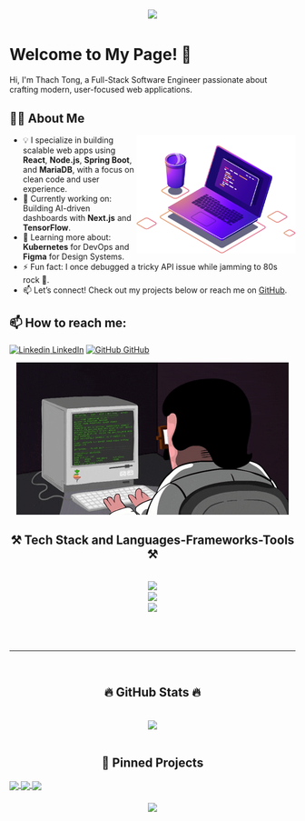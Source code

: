 
<h1 align="center">
    <img src="https://readme-typing-svg.herokuapp.com/?font=Righteous&size=35&center=true&vCenter=true&width=500&height=70&duration=4000&lines=Hi+There!+👋;+I'm+Tong+Thach!;" />
</h1>

# Welcome to My Page! 👋
Hi, I'm Thach Tong, a Full-Stack Software Engineer passionate about crafting modern, user-focused web applications.


## 👨‍💻 About Me
<img src="https://github.com/thachtaro2210/thachtaro2210/blob/main/illustration.png" min-width="300px" max-width="200px" width="280px" align="right">

- 💡 I specialize in building scalable web apps using **React**, **Node.js**, **Spring Boot**, and **MariaDB**, with a focus on clean code and user experience.
- 🔭 Currently working on: Building AI-driven dashboards with **Next.js** and **TensorFlow**.
- 🌱 Learning more about: **Kubernetes** for DevOps and **Figma** for Design Systems.
- ⚡ Fun fact: I once debugged a tricky API issue while jamming to 80s rock 🎸.
- 📫 Let’s connect! Check out my projects below or reach me on [GitHub](https://github.com/thachtaro2210).


## 📫 How to reach me: 

[![Linkedin](https://i.stack.imgur.com/gVE0j.png) LinkedIn](https://www.linkedin.com/in/t%E1%BB%91ng-th%E1%BA%A1ch-425989364/) 
[![GitHub](https://i.stack.imgur.com/tskMh.png) GitHub](https://github.com/thachtaro2210/) 
<p align="center">
  <img src="https://github.com/thachtaro2210/thachtaro2210/blob/main/git.gif" alt="giphy" />
</p>

<h2 align="center">⚒️ Tech Stack and Languages-Frameworks-Tools ⚒️</h2>
<br/>
<div align="center">
    <img src="https://skillicons.dev/icons?i=nodejs,github,gitlab,express,firebase,mongodb,spring" /><br>
    <img src="https://skillicons.dev/icons?i=react,angular,nextjs,javascript,typescript,redux,nestjs,java" /><br>
    <img src="https://skillicons.dev/icons?i=bootstrap,mui,mysql,docker,html,css,sass,tailwind,vscode,figma,xd,ps,git" />
</div>
  <br/><br/><br/>
<hr/>
<br>
<h2 align="center">🔥 GitHub Stats 🔥</h2>
<br>
<div align=center>
 <a href="#" title="thachtaro2210">
 <div align="center"><img src="https://github-readme-stats.vercel.app/api?username=thachtaro2210&show_icons=true&count_private=true&hide_border=true" align="center" /></div> 
</a>
</div>
<br>
<h2 align="center">📌 Pinned Projects</h2>
<a href="https://github.com/thachtaro2210/MyBrain/">
  <img align="center" src="https://github-readme-stats.vercel.app/api/pin/?username=thachtaro2210&repo=MyBrain&theme=gruvbox" />
</a>
<a href="https://github.com/thachtaro2210/MovieWeb/">
  <img align="center" src="https://github-readme-stats.vercel.app/api/pin/?username=thachtaro2210&repo=MovieWeb&theme=dracula" />
</a>

<a href="https://github.com/thachtaro2210/WebTech/">
  <img align="center" src="https://github-readme-stats.vercel.app/api/pin/?username=thachtaro2210&repo=WebTech&theme=synthwave" />
</a>

<h3 align="center">
    <img src="https://readme-typing-svg.herokuapp.com/?font=Righteous&size=25&center=true&vCenter=true&width=500&height=70&duration=4000&lines=Thanks+for+visiting!+✌️;+Shoot+me+a+message+on+Linkedin!;I'm+always+down+to+collab+:)">
</h3>
